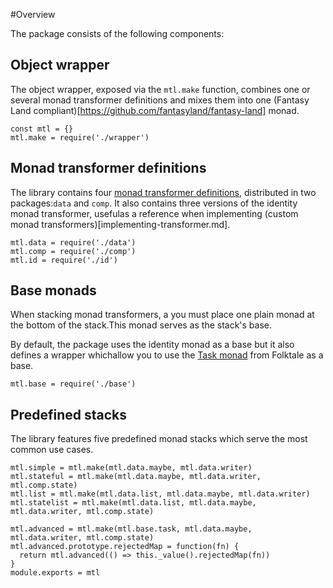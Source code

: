 #Overview

The package consists of the following components:

## Object wrapper

The object wrapper, exposed via the `mtl.make` function, combines one or several monad transformer definitions and mixes them into one (Fantasy Land compliant)[https://github.com/fantasyland/fantasy-land] monad.

    const mtl = {}
    mtl.make = require('./wrapper')
    
## Monad transformer definitions

The library contains four [monad transformer definitions](api.md), distributed in two packages:`data` and `comp`. It also contains three versions of the identity monad transformer, usefulas a reference when implementing (custom monad transformers)[implementing-transformer.md].



    mtl.data = require('./data')
    mtl.comp = require('./comp')
    mtl.id = require('./id')
    
    
## Base monads

When stacking monad transformers, a you must place one plain monad at the bottom of the stack.This monad serves as the stack's base. 

By default, the package uses the identity monad as a base but it also defines a wrapper whichallow you to use the [Task monad](https://github.com/folktale/data.task) from Folktale as a base.

    
    mtl.base = require('./base')
    
## Predefined stacks

The library features five predefined monad stacks which serve the most common use cases.



    mtl.simple = mtl.make(mtl.data.maybe, mtl.data.writer)
    mtl.stateful = mtl.make(mtl.data.maybe, mtl.data.writer, mtl.comp.state)
    mtl.list = mtl.make(mtl.data.list, mtl.data.maybe, mtl.data.writer)
    mtl.statelist = mtl.make(mtl.data.list, mtl.data.maybe, mtl.data.writer, mtl.comp.state)
    
    mtl.advanced = mtl.make(mtl.base.task, mtl.data.maybe, mtl.data.writer, mtl.comp.state)
    mtl.advanced.prototype.rejectedMap = function(fn) {
      return mtl.advanced(() => this._value().rejectedMap(fn))
    }
    module.exports = mtl
    
